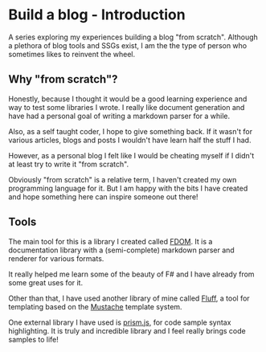 ﻿<meta name="daria:article_id" content="build_a_blog_part_1">
<meta name="daria:title" content="Part 1">
<meta name="daria:title_slug" content="part_1">
<meta name="daria:order" content="0">
<meta name="daria:created_on" content="2022-06-21">
<meta name="daria:tags" content="fsharp,markdown,general">
<meta name="daria:image" content="pch_preview">

# Build a blog - Introduction

A series exploring my experiences building a blog "from scratch". 
Although a plethora of blog tools and SSGs exist, I am the the type of person who sometimes likes to reinvent the wheel.

## Why "from scratch"?

Honestly, because I thought it would be a good learning experience and way to test some libraries I wrote.
I really like document generation and have had a personal goal of writing a markdown parser for a while.

Also, as a self taught coder, I hope to give something back.
If it wasn't for various articles, blogs and posts I wouldn't have learn half the stuff I had.

However, as a personal blog I felt like I would be cheating myself if I didn't at least try to write it "from scratch".

Obviously "from scratch" is a relative term, I haven't created my own programming language for it.
But I am happy with the bits I have created and hope something here can inspire someone out there!

## Tools

The main tool for this is a library I created called [FDOM](https://github.com/mc738/FDOM).
It is a documentation library with a (semi-complete) markdown parser and renderer for various formats.

It really helped me learn some of the beauty of F# and I have already from some great uses for it.

Other than that, I have used another library of mine called [Fluff](https://github.com/mc738/Fluff),
a tool for templating based on the [Mustache](https://en.wikipedia.org/wiki/Mustache_%28template_system%29) template system.

One external library I have used is [prism.js](https://prismjs.com/), for code sample syntax highlighting.
It is truly and incredible library and I feel really brings code samples to life!